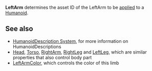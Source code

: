 **LeftArm** determines the asset ID of the LeftArm to be [applied](https://developer.roblox.com/en-us/api-reference/function/Humanoid/ApplyDescription) to a [Humanoid](https://developer.roblox.com/en-us/api-reference/class/Humanoid).

See also
--------

*   [HumanoidDescription System](https://developer.roblox.com/en-us/articles/HumanoidDescription-System), for more information on HumanoidDescriptions
*   [Head](https://developer.roblox.com/en-us/api-reference/property/HumanoidDescription/Head), [Torso](https://developer.roblox.com/en-us/api-reference/property/HumanoidDescription/Torso), [RightArm](https://developer.roblox.com/en-us/api-reference/property/HumanoidDescription/RightArm), [RightLeg](https://developer.roblox.com/en-us/api-reference/property/HumanoidDescription/RightLeg) and [LeftLeg](https://developer.roblox.com/en-us/api-reference/property/HumanoidDescription/LeftLeg), which are similar properties that also control body part
*   [LeftArmColor](https://developer.roblox.com/en-us/api-reference/property/HumanoidDescription/LeftArmColor), which controls the color of this limb